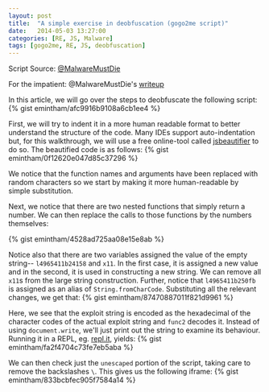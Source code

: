 ```yaml
---
layout: post
title:  "A simple exercise in deobfuscation (gogo2me script)"
date:   2014-05-03 13:27:00
categories: [RE, JS, Malware]
tags: [gogo2me, RE, JS, deobfuscation]
---
```


Script Source: [@MalwareMustDie][twitter]

For the impatient: @MalwareMustDie's [writeup][pastebin]

In this article, we will go over the steps to deobfuscate the following 
script:
{% gist emintham/afc9916b9108a6cb1ee4 %}

First, we will try to indent it in a more human readable format to better 
understand the structure of the code. Many IDEs support auto-indentation
but, for this walkthrough, we will use a free online-tool called 
[jsbeautifier][beautifier] to do so. The beautified code is as follows:
{% gist emintham/0f12620e047d85c37296 %}

We notice that the function names and arguments have been replaced with 
random characters so we start by making it more human-readable by simple
substitution. 

Next, we notice that there are two nested functions that simply return a number. We can then replace the calls to those functions by the numbers
themselves:

{% gist emintham/4528ad725aa08e15e8ab %}

Notice also that there are two variables assigned the value of the empty 
string-- `l4965411b24158` and `x11`. In the first case, it is assigned a
new value and in the second, it is used in constructing a new string. 
We can remove all `x11`s from the large string construction. Further, 
notice that `l4965411b250fb` is assigned as an alias of 
`String.fromCharCode`. Substituting all the relevant changes, we get that:
{% gist emintham/87470887011f821d9961 %}

Here, we see that the exploit string is encoded as the hexadecimal of the
character codes of the actual exploit string and `func2` decodes it. 
Instead of using `document.write`, we'll just print out the string to 
examine its behaviour. Running it in a REPL, eg. [repl.it][repl], yields:
{% gist emintham/fa2f4704c73fe7eb5aba %}

We can then check just the `unescaped` portion of the script, taking care
to remove the backslashes `\`. This gives us the following iframe:
{% gist emintham/833bcbfec905f7584a14 %}

[twitter]: https://twitter.com/malwaremustdie/status/462549522313277441
[pastebin]: http://pastebin.com/MWbxetKN
[beautifier]: http://jsbeautifier.org/
[repl]: http://repl.it
